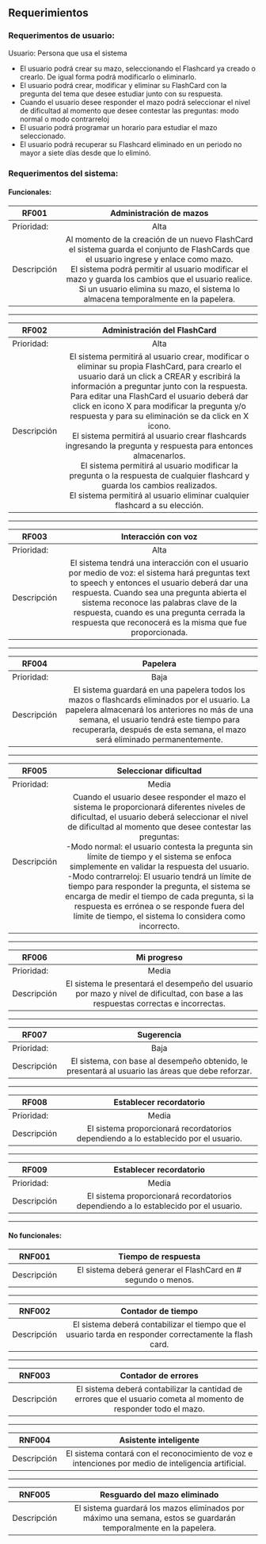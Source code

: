 ## Requerimientos 

### Requerimentos de usuario:

Usuario: Persona que usa el sistema

* El usuario podrá crear su mazo, seleccionando el Flashcard ya creado o crearlo. De igual forma podrá modificarlo o eliminarlo.
* El usuario podrá crear, modificar y eliminar su FlashCard con la pregunta del tema que desee estudiar junto con su respuesta. 
* Cuando el  usuario desee responder el mazo  podrá seleccionar el nivel de dificultad al momento que desee contestar las preguntas: modo normal o modo contrarreloj
* El usuario podrá programar un horario para estudiar el mazo seleccionado.
* El usuario podrá recuperar su Flashcard eliminado en un periodo no mayor a siete días desde que lo eliminó.

### Requerimentos del sistema: 

#### Funcionales: 

| RF001   |       Administración de mazos      |  
|----------|:-------------:|
| Prioridad:| Alta |
| Descripción |Al momento de la creación de un nuevo FlashCard el sistema guarda el conjunto de FlashCards que el usuario ingrese y enlace como mazo.<br>El sistema podrá permitir al usuario modificar el mazo y guarda los cambios que el usuario realice.<br>Si un usuario elimina su mazo, el sistema lo almacena temporalmente en la papelera. |

***

| RF002   |      Administración del FlashCard       |  
|----------|:-------------:|
| Prioridad:| Alta |
| Descripción |El sistema permitirá al usuario crear, modificar o eliminar su propia FlashCard, para crearlo el usuario dará un click a CREAR y escribirá la información a preguntar junto con la respuesta. Para editar una FlashCard el usuario deberá dar click en icono X para modificar la pregunta y/o respuesta y para su eliminación se da click en X icono. <br> El sistema permitirá al usuario crear flashcards ingresando la pregunta y respuesta para entonces almacenarlos. <br> El sistema permitirá al usuario modificar la pregunta o la respuesta de cualquier flashcard y guarda los cambios realizados. <br> El sistema permitirá al usuario eliminar cualquier flashcard a su elección.|

***

| RF003   |      Interacción con voz      |  
|----------|:-------------:|
| Prioridad:| Alta |
| Descripción |El sistema tendrá una interacción con el usuario por medio de voz: el sistema hará preguntas text to speech y entonces el usuario deberá dar una respuesta. Cuando sea una pregunta abierta el sistema reconoce las palabras clave de la respuesta, cuando es una pregunta cerrada la respuesta que reconocerá es la misma que fue proporcionada.|

***

| RF004   |      Papelera       |  
|----------|:-------------:|
| Prioridad:| Baja |
| Descripción |El sistema guardará en una papelera todos los mazos o flashcards eliminados por el usuario. La papelera almacenará los anteriores no más de una semana, el usuario tendrá este tiempo para recuperarla, después de esta semana, el mazo será eliminado permanentemente.|

***

| RF005   |      Seleccionar dificultad       |  
|----------|:-------------:|
| Prioridad:| Media |
| Descripción | Cuando el  usuario desee responder el mazo el sistema le proporcionará diferentes niveles de dificultad, el usuario deberá seleccionar el nivel de dificultad al momento que desee contestar las preguntas: <br> -Modo normal: el usuario contesta la pregunta sin límite de tiempo y el sistema se enfoca simplemente en validar la respuesta del usuario.<br> -Modo contrarreloj: El usuario tendrá un límite de tiempo para responder la pregunta, el sistema se encarga de medir el tiempo de cada pregunta, si la respuesta es errónea o se responde fuera del límite de tiempo, el sistema lo considera como incorrecto.|

***

| RF006   |      Mi progreso       |  
|----------|:-------------:|
| Prioridad:| Media |
| Descripción |El sistema le presentará el desempeño del usuario por mazo y nivel de dificultad, con base a las respuestas correctas e incorrectas.|

***

| RF007   |      Sugerencia       |  
|----------|:-------------:|
| Prioridad:| Baja |
| Descripción |El sistema, con base al desempeño obtenido, le presentará al usuario las áreas que debe reforzar.|

***

| RF008   |      Establecer recordatorio       |  
|----------|:-------------:|
| Prioridad:| Media |
| Descripción |El sistema proporcionará recordatorios dependiendo a lo establecido por el usuario.|

***

| RF009   |      Establecer recordatorio       |  
|----------|:-------------:|
| Prioridad:| Media |
| Descripción |El sistema proporcionará recordatorios dependiendo a lo establecido por el usuario.|

***

#### No funcionales:
| RNF001   |      Tiempo de respuesta       |  
|----------|:-------------:|
| Descripción | El sistema deberá generar el FlashCard en # segundo o menos. |

***

| RNF002   |      Contador de tiempo       |  
|----------|:-------------:|
| Descripción | El sistema deberá contabilizar el tiempo que el usuario tarda en responder correctamente la flash card. |

***

| RNF003   |      Contador de errores       |  
|----------|:-------------:|
| Descripción | El sistema deberá contabilizar la cantidad de errores que el usuario cometa al momento de responder todo el mazo. |

***

| RNF004   |      Asistente inteligente       |  
|----------|:-------------:|
| Descripción | El sistema contará con el reconocimiento de voz e intenciones por medio de inteligencia artificial. |

***

| RNF005   |      Resguardo del mazo eliminado       |  
|----------|:-------------:|
| Descripción | El sistema guardará los mazos eliminados por máximo una semana, estos se guardarán temporalmente en la papelera. |